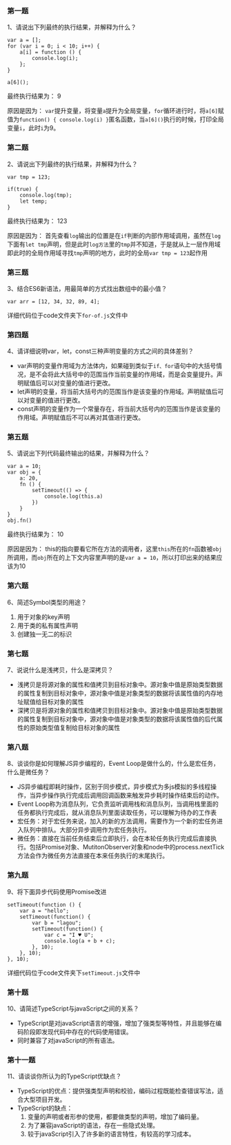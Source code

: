 ### 第一题

1、请说出下列最终的执行结果，并解释为什么？
```
var a = [];
for (var i = 0; i < 10; i++) {
    a[i] = function () {
        console.log(i);
    };
}

a[6]();
```

最终执行结果为：
9

原因是因为：
```var```提升变量，将变量```a```提升为全局变量，```for```循环进行时，将```a[6]```赋值为```function() { console.log(i) }```匿名函数，当```a[6]()```执行的时候，打印全局变量```i```，此时```i```为9。

### 第二题

2、请说出下列最终的执行结果，并解释为什么？
```
var tmp = 123;

if(true) {
    console.log(tmp);
    let temp;
}
```

最终执行结果为：
123

原因是因为：
首先查看```log```输出的位置是在```if```判断的内部作用域调用，虽然在```log```下面有```let tmp```声明，但是此时```log方法```里的```tmp```并不知道，于是就从上一层作用域即此时的全局作用域寻找```tmp```声明的地方，此时的全局```var tmp = 123```起作用

### 第三题

3、结合ES6新语法，用最简单的方式找出数组中的最小值？
```
var arr = [12, 34, 32, 89, 4];
```

详细代码位于code文件夹下```for-of.js```文件中

### 第四题

4、请详细说明var，let，const三种声明变量的方式之间的具体差别？

- var声明的变量作用域为方法体内，如果碰到类似于```if、for```语句中的大括号情况，是不会将此大括号中的范围当作当前变量的作用域，而是会变量提升。声明赋值后可以对变量的值进行更改。
- let声明的变量，将当前大括号内的范围当作是该变量的作用域。声明赋值后可以对变量的值进行更改。
- const声明的变量作为一个常量存在，将当前大括号内的范围当作是该变量的作用域。声明赋值后不可以再对其值进行更改。

### 第五题

5、请说出下列代码最终输出的结果，并解释为什么？
```
var a = 10;
var obj = {
    a: 20,
    fn () {
        setTimeout(() => {
            console.log(this.a)
        })
    }
}
obj.fn()
```

最终执行结果为：
10

原因是因为：
this的指向要看它所在方法的调用者，这里```this```所在的```fn```函数被```obj```所调用，而```obj```所在的上下文内容里声明的是```var a = 10```，所以打印出来的结果应该为10

### 第六题

6、简述Symbol类型的用途？
1. 用于对象的key声明
2. 用于类的私有属性声明
3. 创建独一无二的标识

### 第七题

7、说说什么是浅拷贝，什么是深拷贝？
- 浅拷贝是将源对象的属性和值拷贝到目标对象中。源对象中值是原始类型数据的属性复制到目标对象中，源对象中值是对象类型的数据将该属性值的内存地址赋值给目标对象的属性
- 深拷贝是将源对象的属性和值拷贝到目标对象中。源对象中值是原始类型数据的属性复制到目标对象中，源对象中值是对象类型的数据将该属性值的后代属性的原始类型值复制给目标对象的属性

### 第八题

8、谈谈你是如何理解JS异步编程的，Event Loop是做什么的，什么是宏任务，什么是微任务？
- JS异步编程即耗时操作，区别于同步模式，异步模式为多js模拟的多线程操作，当异步操作执行完成后调用回调函数来触发异步耗时操作结束后的动作。
- Event Loop称为消息队列，它负责监听调用栈和消息队列，当调用栈里面的任务都执行完成后，就从消息队列里面读取任务，可以理解为待办的工作表
- 宏任务：对于宏任务来说，加入的新的方法调用，需要作为一个新的宏任务进入队列中排队。大部分异步调用作为宏任务执行。
- 微任务：直接在当前任务结束后立即执行，会在本轮任务执行完成后直接执行。包括Promise对象、MutitonObserver对象和node中的process.nextTick方法会作为微任务方法直接在本来任务执行的末尾执行。

### 第九题

9、将下面异步代码使用Promise改进
```
setTimeout(function () {
    var a = "hello";
    setTimeout(function() {
        var b = "lagou";
        setTimeout(function() {
            var c = "I ♥ U";
            console.log(a + b + c);
        }, 10);
    }, 10);
}, 10);
```

详细代码位于code文件夹下```setTimeout.js```文件中

### 第十题

10、请简述TypeScript与javaScript之间的关系？

- TypeScript是对javaScript语言的增强，增加了强类型等特性，并且能够在编码阶段即发现代码中存在的代码使用错误。
- 同时兼容了对javaScript的所有语法。

### 第十一题

11、请谈谈你所认为的TypeScript优缺点？

- TypeScript的优点：提供强类型声明和校验，编码过程既能检查错误写法，适合大型项目开发。
- TypeScript的缺点：
  1. 变量的声明或者形参的使用，都要做类型的声明，增加了编码量。
  2. 为了兼容javaScript的语法，存在一些隐式处理。
  3. 较于javaScript引入了许多新的语言特性，有较高的学习成本。